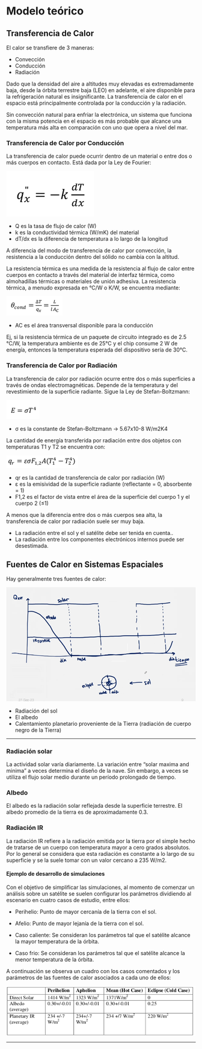 Modelo teórico
==============

Transferencia de Calor
----------------------

El calor se transfiere de 3 maneras:

*   Convección
*   Conducción
*   Radiación

Dado que la densidad del aire a altitudes muy elevadas es extremadamente baja, desde la órbita terrestre baja (LEO) en adelante, el aire disponible para la refrigeración natural es insignificante. La transferencia de calor en el espacio está principalmente controlada por la conducción y la radiación.

Sin convección natural para enfriar la electrónica, un sistema que funciona con la misma potencia en el espacio es más probable que alcance una temperatura más alta en comparación con uno que opera a nivel del mar.

### Transferencia de Calor por Conducción

La transferencia de calor puede ocurrir dentro de un material o entre dos o más cuerpos en contacto. Está dada por la Ley de Fourier:

![](images/image4.png)

*   Q es la tasa de flujo de calor (W)
*   k es la conductividad térmica (W/mK) del material
*   dT/dx es la diferencia de temperatura a lo largo de la longitud

A diferencia del modo de transferencia de calor por convección, la resistencia a la conducción dentro del sólido no cambia con la altitud.

La resistencia térmica es una medida de la resistencia al flujo de calor entre cuerpos en contacto a través del material de interfaz térmica, como almohadillas térmicas o materiales de unión adhesiva. La resistencia térmica, a menudo expresada en °C/W o K/W, se encuentra mediante:

![](images/image5.png)

*   AC es el área transversal disponible para la conducción

Ej, si la resistencia térmica de un paquete de circuito integrado es de 2.5 °C/W, la temperatura ambiente es de 25°C y el chip consume 2 W de energía, entonces la temperatura esperada del dispositivo sería de 30°C.

### Transferencia de Calor por Radiación

La transferencia de calor por radiación ocurre entre dos o más superficies a través de ondas electromagnéticas. Depende de la temperatura y del revestimiento de la superficie radiante. Sigue la Ley de Stefan-Boltzmann:

![](images/image6.png)

*   σ es la constante de Stefan-Boltzmann -> 5.67x10\-8 W/m2K4

La cantidad de energía transferida por radiación entre dos objetos con temperaturas T1 y T2 se encuentra con:

![](images/image2.png)

*   qr es la cantidad de transferencia de calor por radiación (W)
*   ε es la emisividad de la superficie radiante (reflectante = 0, absorbente = 1)
*   F1,2 es el factor de vista entre el área de la superficie del cuerpo 1 y el cuerpo 2 (≤1)

A menos que la diferencia entre dos o más cuerpos sea alta, la transferencia de calor por radiación suele ser muy baja.

*   La radiación entre el sol y el satélite debe ser tenida en cuenta..
*   La radiación entre los componentes electrónicos internos puede ser desestimada.

Fuentes de Calor en Sistemas Espaciales
---------------------------------------

Hay generalmente tres fuentes de calor:

![](images/image3.png)

*   Radiación del sol
*   El albedo
*   Calentamiento planetario proveniente de la Tierra (radiación de cuerpo negro de la Tierra)

* * *

### Radiación solar

La actividad solar varía diariamente. La variación entre “solar maxima and minima” a veces determina el diseño de la nave. Sin embargo, a veces se utiliza el flujo solar medio durante un período prolongado de tiempo.

### Albedo

El albedo es la radiación solar reflejada desde la superficie terrestre. El albedo promedio de la tierra es de aproximadamente 0.3.

### Radiación IR

La radiación IR refiere a la radiación emitida por la tierra por el simple hecho de tratarse de un cuerpo con temperatura mayor a cero grados absolutos. Por lo general se considera que esta radiación es constante a lo largo de su superficie y se la suele tomar con un valor cercano a 235 W/m2.

#### Ejemplo de desarrollo de simulaciones

Con el objetivo de simplificar las simulaciones, al momento de comenzar un análisis sobre un satélite se suelen configurar los parámetros dividiendo al escenario en cuatro casos de estudio, entre ellos:

*   Perihelio: Punto de mayor cercanía de la tierra con el sol.
*   Afelio: Punto de mayor lejanía de la tierra con el sol.

*   Caso caliente: Se consideran los parámetros tal que el satélite alcance la mayor temperatura de la órbita.
*   Caso frio: Se consideran los parámetros tal que el satélite alcance la menor temperatura de la órbita.

A continuación se observa un cuadro con los casos comentados y los parámetros de las fuentes de calor asociados a cada uno de ellos:

![](images/image1.png)

* * *